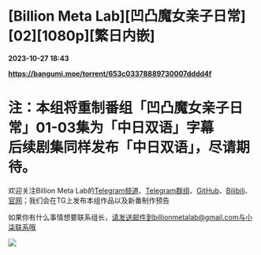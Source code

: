 # [Billion Meta Lab][凹凸魔女亲子日常][02][1080p][繁日内嵌]

**2023-10-27 18:43**

**https://bangumi.moe/torrent/653c03378889730007dddd4f**

注：本组将重制番组「凹凸魔女亲子日常」01-03集为「中日双语」字幕  
后续剧集同样发布「中日双语」，尽请期待。
=========================================================

欢迎关注Billion Meta Lab的[Telegram频道](https://t.me/Billion_Meta_Lab)、[Telegram群组](https://t.me/+mori_rnLfb0xZGM1)、[GitHub](https://github.com/microseventh)、[Bilibili](https://space.bilibili.com/1810964185)、[官网](https://www.billionmetalab.eu.org/)；我们会在TG上发布本组作品以及新番制作预告

如果你有什么事情想要联系组长，请发送邮件到billionmetalab@gmail.com与小柒联系哦

![](https://p.sda1.dev/13/a8f5068e200e8e18d7a11a7579203f3e/mainimg5-2.jpg)